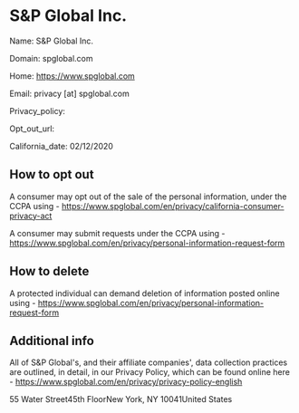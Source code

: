 
# S&P Global Inc.

Name: S&P Global Inc.

Domain: spglobal.com

Home: https://www.spglobal.com

Email: privacy [at] spglobal.com

Privacy_policy: 

Opt_out_url: 

California_date: 02/12/2020



## How to opt out

A consumer may opt out of the sale of the personal information, under the CCPA using - https://www.spglobal.com/en/privacy/california-consumer-privacy-act

A consumer may submit requests under the CCPA using - https://www.spglobal.com/en/privacy/personal-information-request-form

## How to delete

A protected individual can demand deletion of information posted online using - https://www.spglobal.com/en/privacy/personal-information-request-form

## Additional info

All of S&P Global's, and their affiliate companies', data collection practices are outlined, in detail, in our Privacy Policy, which can be found online here - https://www.spglobal.com/en/privacy/privacy-policy-english

55 Water Street45th FloorNew York, NY 10041United States

